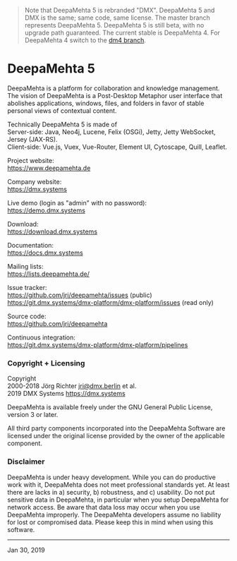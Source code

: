> Note that DeepaMehta 5 is rebranded "DMX". DeepaMehta 5 and DMX is the same; same code, same license. The master branch represents DeepaMehta 5. DeepaMehta 5 is still beta, with no upgrade path guaranteed. The current stable is DeepaMehta 4. For DeepaMehta 4 switch to the [dm4 branch](https://github.com/jri/deepamehta/tree/dm4).


DeepaMehta 5
============

DeepaMehta is a platform for collaboration and knowledge management. The vision of DeepaMehta is a Post-Desktop Metaphor user interface that abolishes applications, windows, files, and folders in favor of stable personal views of contextual content.

Technically DeepaMehta 5 is made of  
Server-side: Java, Neo4j, Lucene, Felix (OSGi), Jetty, Jetty WebSocket, Jersey (JAX-RS).  
Client-side: Vue.js, Vuex, Vue-Router, Element UI, Cytoscape, Quill, Leaflet.

Project website:  
<https://www.deepamehta.de>

Company website:  
<https://dmx.systems>

Live demo (login as "admin" with no password):  
<https://demo.dmx.systems>

Download:  
<https://download.dmx.systems>

Documentation:  
<https://docs.dmx.systems>

Mailing lists:  
<https://lists.deepamehta.de/>

Issue tracker:  
<https://github.com/jri/deepamehta/issues> (public)  
<https://git.dmx.systems/dmx-platform/dmx-platform/issues> (read only)

Source code:  
<https://github.com/jri/deepamehta>

Continuous integration:  
<https://git.dmx.systems/dmx-platform/dmx-platform/pipelines>


### Copyright + Licensing

Copyright  
2000-2018 Jörg Richter <jri@dmx.berlin> et al.  
2019 DMX Systems <https://dmx.systems>

DeepaMehta is available freely under the GNU General Public License, version 3 or later.

All third party components incorporated into the DeepaMehta Software are licensed under the original license provided by the owner of the applicable component.


### Disclaimer

DeepaMehta is under heavy development. While you can do productive work with it, DeepaMehta does not meet professional standards yet. At least there are lacks in a) security, b) robustness, and c) usability. Do not put sensitive data in DeepaMehta, in particular when you setup DeepaMehta for network access. Be aware that data loss may occur when you use DeepaMehta improperly. The DeepaMehta developers assume no liability for lost or compromised data. Please keep this in mind when using this software.


------------
Jan 30, 2019
